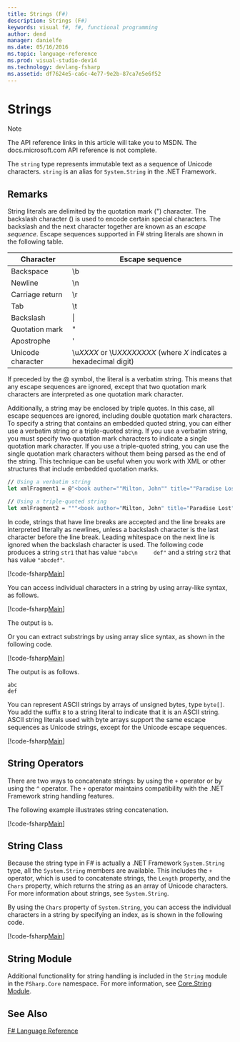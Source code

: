 ```yaml
---
title: Strings (F#)
description: Strings (F#)
keywords: visual f#, f#, functional programming
author: dend
manager: danielfe
ms.date: 05/16/2016
ms.topic: language-reference
ms.prod: visual-studio-dev14
ms.technology: devlang-fsharp
ms.assetid: df7624e5-ca6c-4e77-9e2b-87ca7e5e6f52 
---
```


# Strings

> [!NOTE]
The API reference links in this article will take you to MSDN.  The docs.microsoft.com API reference is not complete.

The `string` type represents immutable text as a sequence of Unicode characters. `string` is an alias for `System.String` in the .NET Framework.

## Remarks
String literals are delimited by the quotation mark (") character. The backslash character (\) is used to encode certain special characters. The backslash and the next character together are known as an *escape sequence*. Escape sequences supported in F# string literals are shown in the following table.

|Character|Escape sequence|
|---------|---------------|
|Backspace|\b|
|Newline|\n|
|Carriage return|\r|
|Tab|\t|
|Backslash|\\|
|Quotation mark|\"|
|Apostrophe|\'|
|Unicode character|\u*XXXX* or \U*XXXXXXXX* (where *X* indicates a hexadecimal digit)|

If preceded by the @ symbol, the literal is a verbatim string. This means that any escape sequences are ignored, except that two quotation mark characters are interpreted as one quotation mark character.

Additionally, a string may be enclosed by triple quotes. In this case, all escape sequences are ignored, including double quotation mark characters. To specify a string that contains an embedded quoted string, you can either use a verbatim string or a triple-quoted string. If you use a verbatim string, you  must specify two quotation mark characters to indicate a single quotation mark character. If you use a triple-quoted string, you can use the single quotation mark characters without them being parsed as the end of the string. This technique can be useful when you work with XML or other structures that include embedded quotation marks.

```fsharp
// Using a verbatim string
let xmlFragment1 = @"<book author=""Milton, John"" title=""Paradise Lost"">"

// Using a triple-quoted string
let xmlFragment2 = """<book author="Milton, John" title="Paradise Lost">"""
```

In code, strings that have line breaks are accepted and the line breaks are interpreted literally as newlines, unless a backslash character is the last character before the line break. Leading whitespace on the next line is ignored when the backslash character is used. The following code produces a string `str1` that has value `"abc\n     def"` and a string `str2` that has value `"abcdef"`.

[!code-fsharp[Main](../../../samples/snippets/fsharp/lang-ref-1/snippet1001.fs)]

You can access individual characters in a string by using array-like syntax, as follows.

[!code-fsharp[Main](../../../samples/snippets/fsharp/lang-ref-1/snippet1002.fs)]

The output is `b`.

Or you can extract substrings by using array slice syntax, as shown in the following code.

[!code-fsharp[Main](../../../samples/snippets/fsharp/lang-ref-1/snippet1003.fs)]

The output is as follows.

```
abc
def
```

You can represent ASCII strings by arrays of unsigned bytes, type `byte[]`. You add the suffix `B` to a string literal to indicate that it is an ASCII string. ASCII string literals used with byte arrays support the same escape sequences as Unicode strings, except for the Unicode escape sequences.

[!code-fsharp[Main](../../../samples/snippets/fsharp/lang-ref-1/snippet1004.fs)]
    
## String Operators
There are two ways to concatenate strings: by using the `+` operator or by using the `^` operator. The `+` operator maintains compatibility with the .NET Framework string handling features.

The following example illustrates string concatenation.

[!code-fsharp[Main](../../../samples/snippets/fsharp/lang-ref-1/snippet1006.fs)]
    
## String Class
Because the string type in F# is actually a .NET Framework `System.String` type, all the `System.String` members are available. This includes the `+` operator, which is used to concatenate strings, the `Length` property, and the `Chars` property, which returns the string as an array of Unicode characters. For more information about strings, see `System.String`.

By using the `Chars` property of `System.String`, you can access the individual characters in a string by specifying an index, as is shown in the following code.

[!code-fsharp[Main](../../../samples/snippets/fsharp/lang-ref-1/snippet1005.fs)]
    
## String Module
Additional functionality for string handling is included in the `String` module in the `FSharp.Core` namespace. For more information, see [Core.String Module](https://msdn.microsoft.com/visualfsharpdocs/conceptual/core.string-module-%5bfsharp%5d).

## See Also
[F# Language Reference](index.md)